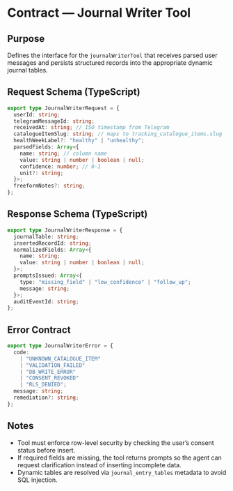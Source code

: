# Contract — Journal Writer Tool

## Purpose

Defines the interface for the `journalWriterTool` that receives parsed user messages and persists structured records into the appropriate dynamic journal tables.

## Request Schema (TypeScript)

```ts
export type JournalWriterRequest = {
  userId: string;
  telegramMessageId: string;
  receivedAt: string; // ISO timestamp from Telegram
  catalogueItemSlug: string; // maps to tracking_catalogue_items.slug
  healthWeekLabel?: "healthy" | "unhealthy";
  parsedFields: Array<{
    name: string; // column name
    value: string | number | boolean | null;
    confidence: number; // 0-1
    unit?: string;
  }>;
  freeformNotes?: string;
};
```

## Response Schema (TypeScript)

```ts
export type JournalWriterResponse = {
  journalTable: string;
  insertedRecordId: string;
  normalizedFields: Array<{
    name: string;
    value: string | number | boolean | null;
  }>;
  promptsIssued: Array<{
    type: "missing_field" | "low_confidence" | "follow_up";
    message: string;
  }>;
  auditEventId: string;
};
```

## Error Contract

```ts
export type JournalWriterError = {
  code:
    | "UNKNOWN_CATALOGUE_ITEM"
    | "VALIDATION_FAILED"
    | "DB_WRITE_ERROR"
    | "CONSENT_REVOKED"
    | "RLS_DENIED";
  message: string;
  remediation?: string;
};
```

## Notes

- Tool must enforce row-level security by checking the user’s consent status before insert.
- If required fields are missing, the tool returns prompts so the agent can request clarification instead of inserting incomplete data.
- Dynamic tables are resolved via `journal_entry_tables` metadata to avoid SQL injection.
